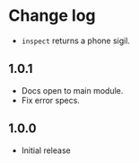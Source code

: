# Change log

- `inspect` returns a phone sigil.

## 1.0.1

- Docs open to main module.
- Fix error specs.

## 1.0.0

- Initial release
